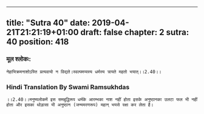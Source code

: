 
---
title: "Sutra 40"
date: 2019-04-21T21:21:19+01:00
draft: false
chapter: 2
sutra: 40
position: 418
---
### मूल श्लोकः:
```
नेहाभिक्रमनाशोऽस्ति प्रत्यवायो न विद्यते।स्वल्पमप्यस्य धर्मस्य त्रायते महतो भयात्।।2.40।।

```

### Hindi Translation By Swami Ramsukhdas
```
।।2.40।।मनुष्यलोकमें इस समबुद्धिरूप धर्मके आरम्भका नाश नहीं होता इसके अनुष्ठानका उलटा फल भी नहीं होता और इसका थोड़ासा भी अनुष्ठान (जन्ममरणरूप) महान् भयसे रक्षा कर लेता है।

```

